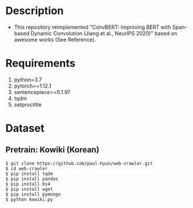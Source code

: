 # Description

- This repository reimplemented "ConvBERT: Improving BERT with Span-based Dynamic Convolution (Jiang et al., NeurIPS 2020)" based on awesome works (See Reference).

# Requirements

1. python=3.7
2. pytorch==1.12.1
3. sentencepiece==0.1.97
4. tqdm
5. setproctitle

# Dataset

## Pretrain: Kowiki (Korean)

~~~
$ git clone https://github.com/paul-hyun/web-crawler.git
$ cd web-crawler
$ pip install tqdm
$ pip install pandas
$ pip install bs4
$ pip install wget
$ pip install pymongo
$ python kowiki.py
~~~
